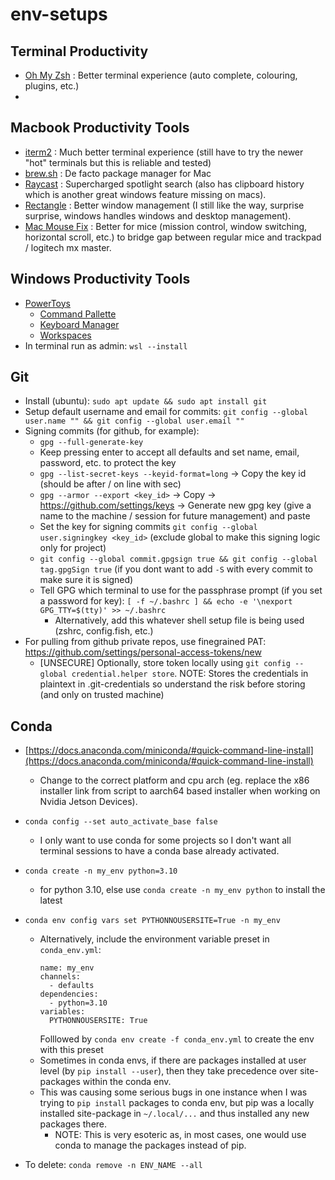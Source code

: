 # env-setups
## Terminal Productivity
- [Oh My Zsh](https://ohmyz.sh/#install) : Better terminal experience (auto complete, colouring, plugins, etc.)
- 

## Macbook Productivity Tools
- [iterm2](https://iterm2.com/) : Much better terminal experience (still have to try the newer "hot" terminals but this is reliable and tested)
- [brew.sh](https://brew.sh/) : De facto package manager for Mac
- [Raycast](https://www.raycast.com/) : Supercharged spotlight search (also has clipboard history which is another great windows feature missing on macs).
- [Rectangle](https://rectangleapp.com/) : Better window management (I still like the way, surprise surprise, windows handles windows and desktop management).
- [Mac Mouse Fix](https://macmousefix.com/) : Better for mice (mission control, window switching, horizontal scroll, etc.) to bridge gap between regular mice and trackpad / logitech mx master.

## Windows Productivity Tools
- [PowerToys](https://learn.microsoft.com/en-us/windows/powertoys/)
  - [Command Pallette](https://learn.microsoft.com/en-us/windows/powertoys/#command-palette)
  - [Keyboard Manager](https://learn.microsoft.com/en-us/windows/powertoys/#keyboard-manager)
  - [Workspaces](https://learn.microsoft.com/en-us/windows/powertoys/#workspaces)
- In terminal run as admin: `wsl --install`

## Git
- Install (ubuntu): `sudo apt update && sudo apt install git`
- Setup default username and email for commits: `git config --global user.name "" && git config --global user.email ""`
- Signing commits (for github, for example):
  - `gpg --full-generate-key`
  - Keep pressing enter to accept all defaults and set name, email, password, etc. to protect the key
  - `gpg --list-secret-keys --keyid-format=long` -> Copy the key id (should be after / on line with sec)
  - `gpg --armor --export <key_id>` -> Copy -> https://github.com/settings/keys -> Generate new gpg key (give a name to the machine / session for future management) and paste
  - Set the key for signing commits `git config --global user.signingkey <key_id>` (exclude global to make this signing logic only for project)
  - `git config --global commit.gpgsign true && git config --global tag.gpgSign true` (if you dont want to add `-S` with every commit to make sure it is signed)
  - Tell GPG which terminal to use for the passphrase prompt (if you set a password for key): `[ -f ~/.bashrc ] && echo -e '\nexport GPG_TTY=$(tty)' >> ~/.bashrc`
    - Alternatively, add this whatever shell setup file is being used (zshrc, config.fish, etc.)
- For pulling from github private repos, use finegrained PAT: https://github.com/settings/personal-access-tokens/new
  - [UNSECURE] Optionally, store token locally using `git config --global credential.helper store`. NOTE: Stores the credentials in plaintext in .git-credentials so understand the risk before storing (and only on trusted machine)

## Conda
- [https://docs.anaconda.com/miniconda/#quick-command-line-install](https://docs.anaconda.com/miniconda/#quick-command-line-install)
  - Change to the correct platform and cpu arch (eg. replace the x86 installer link from script to aarch64 based installer when working on Nvidia Jetson Devices).
- `conda config --set auto_activate_base false`
  - I only want to use conda for some projects so I don't want all terminal sessions to have a conda base already activated.
- `conda create -n my_env python=3.10`
  - for python 3.10, else use `conda create -n my_env python` to install the latest
- `conda env config vars set PYTHONNOUSERSITE=True -n my_env`
  - Alternatively, include the environment variable preset in `conda_env.yml`:
    ```
    name: my_env
    channels:
      - defaults
    dependencies:
      - python=3.10
    variables:
      PYTHONNOUSERSITE: True
    ```
    Folllowed by `conda env create -f conda_env.yml` to create the env with this preset
  - Sometimes in conda envs, if there are packages installed at user level (by `pip install --user`), then they take precedence over site-packages within the conda env.
  - This was causing some serious bugs in one instance when I was trying to `pip install` packages to conda env, but pip was a locally installed site-package in `~/.local/...` and thus installed any new packages there. 
    - NOTE: This is very esoteric as, in most cases, one would use conda to manage the packages instead of pip.

- To delete: `conda remove -n ENV_NAME --all`
